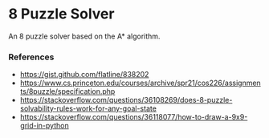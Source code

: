 # 8 Puzzle Solver

An 8 puzzle solver based on the A* algorithm. 

### References
- https://gist.github.com/flatline/838202
- https://www.cs.princeton.edu/courses/archive/spr21/cos226/assignments/8puzzle/specification.php 
- https://stackoverflow.com/questions/36108269/does-8-puzzle-solvability-rules-work-for-any-goal-state 
- https://stackoverflow.com/questions/36118077/how-to-draw-a-9x9-grid-in-python


